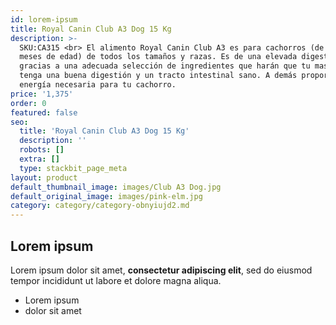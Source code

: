 ```yaml
---
id: lorem-ipsum
title: Royal Canin Club A3 Dog 15 Kg
description: >-
  SKU:CA315 <br> El alimento Royal Canin Club A3 es para cachorros (de 2 a 12
  meses de edad) de todos los tamaños y razas. Es de una elevada digestibilidad
  gracias a una adecuada selección de ingredientes que harán que tu mascota
  tenga una buena digestión y un tracto intestinal sano. A demás proporciona la
  energía necesaria para tu cachorro.
price: '1,375'
order: 0
featured: false
seo:
  title: 'Royal Canin Club A3 Dog 15 Kg'
  description: ''
  robots: []
  extra: []
  type: stackbit_page_meta
layout: product
default_thumbnail_image: images/Club A3 Dog.jpg
default_original_image: images/pink-elm.jpg
category: category/category-obnyiujd2.md
---
```

## Lorem ipsum

Lorem ipsum dolor sit amet, **consectetur adipiscing elit**, sed do eiusmod tempor incididunt ut labore et dolore magna aliqua.

- Lorem ipsum
- dolor sit amet